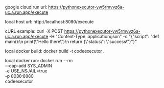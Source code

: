 google cloud run url:
https://pythonexecutor-yw5rmvvz6a-uc.a.run.app/execute

local host url:
http://localhost:8080/execute

cURL example:
curl -X POST https://pythonexecutor-yw5rmvvz6a-uc.a.run.app/execute -H "Content-Type: application/json" -d "{\"script\": \"def main():\n    print(\\\"Hello there\\\")\n    return {\\\"status\\\": \\\"success\\\"}\"}"


local docker build: 
docker build -t codeexecutor .

local docker run:
docker run --rm \
  --cap-add SYS_ADMIN \
  -e USE_NSJAIL=true \
  -p 8080:8080 \
  codeexecutor

